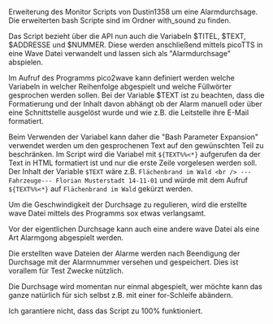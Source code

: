 Erweiterung des Monitor Scripts von Dustin1358 um eine Alarmdurchsage.
Die erweiterten bash Scripte sind im Ordner with_sound zu finden.

Das Script bezieht über die API nun auch die Variabeln $TITEL, $TEXT, $ADDRESSE und $NUMMER. Diese werden anschließend mittels picoTTS in eine Wave Datei verwandelt und lassen sich als "Alarmdurchsage" abspielen.

Im Aufruf des Programms pico2wave kann definiert werden welche Variabeln in welcher Reihenfolge abgespielt und welche Füllwörter gesprochen werden sollen.
Bei der Variable $TEXT ist zu beachten, dass die Formatierung und der Inhalt davon abhängt ob der Alarm manuell oder über eine Schnittstelle ausgelöst wurde und wie z.B. die Leitstelle ihre E-Mail formatiert.

Beim Verwenden der Variabel kann daher die "Bash Parameter Expansion" verwendet werden um den gesprochenen Text auf den gewünschten Teil zu beschränken. Im Script wird die Variabel mit `${TEXT%%<*}` aufgerufen da der Text in HTML formatiert ist und nur die erste Zeile vorgelesen werden soll.
Der Inhalt der Variable `$TEXT` wäre z.B. `Flächenbrand im Wald <br /> ---Fahrzeuge--- Florian Musterstadt 14-11-01` und würde mit dem Aufruf `${TEXT%%<*}` auf `Flächenbrand im Wald` gekürzt werden.

Um die Geschwindigkeit der Durchsage zu regulieren, wird die erstellte wave Datei mittels des Programms sox etwas verlangsamt.

Vor der eigentlichen Durchsage kann auch eine andere wave Datei als eine Art Alarmgong abgespielt werden.

Die erstellten wave Dateien der Alarme werden nach Beendigung der Durchsage mit der Alarmnummer versehen und gespeichert. Dies ist vorallem für Test Zwecke nützlich.

Die Durchsage wird momentan nur einmal abgespielt, wer möchte kann das ganze natürlich für sich selbst z.B. mit einer for-Schleife abändern.

Ich garantiere nicht, dass das Script zu 100% funktioniert.
